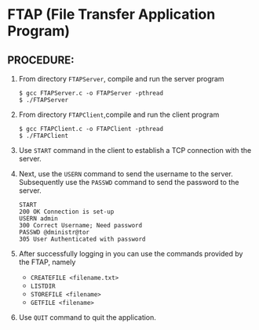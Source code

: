 
# FTAP (File Transfer Application Program)

## PROCEDURE:

1. From directory `FTAPServer`, compile and run the server program

   ```console
   $ gcc FTAPServer.c -o FTAPServer -pthread
   $ ./FTAPServer
   ```

2. From directory `FTAPClient`,compile and run the client program

    ```console
    $ gcc FTAPClient.c -o FTAPClient -pthread
    $ ./FTAPClient
    ```

3. Use `START` command in the client to establish a TCP connection with the server.
4. Next, use the `USERN` command to send the username to the server. Subsequently use the `PASSWD` command to send the password to the server.

   ```console
   START
   200 OK Connection is set-up
   USERN admin
   300 Correct Username; Need password
   PASSWD @dministr@tor
   305 User Authenticated with password
   ```

5. After successfully logging in you can use the commands provided by the FTAP, namely
    * `CREATEFILE <filename.txt>`
    * `LISTDIR`
    * `STOREFILE <filename>`
    * `GETFILE <filename>`

6. Use `QUIT` command to quit the application.
